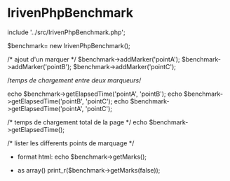 # IrivenPhpBenchmark

include '../src/IrivenPhpBenchmark.php';

$benchmark= new IrivenPhpBenchmark();

/* ajout d'un marquer */
$benchmark->addMarker('pointA');
$benchmark->addMarker('pointB');
$benchmark->addMarker('pointC');

/*temps de chargement entre deux marqueurs*/

echo $benchmark->getElapsedTime('pointA', 'pointB');
echo $benchmark->getElapsedTime('pointB', 'pointC');
echo $benchmark->getElapsedTime('pointA', 'pointC');

/* temps de chargement total de la page */
echo $benchmark->getElapsedTime();

/* lister les differents points de marquage  */
- format html:
  echo $benchmark->getMarks();
  
- as array()
  print_r($benchmark->getMarks(false));
